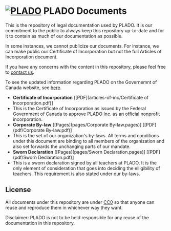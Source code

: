 # [![PLADO](http://plado.ca/s/logo-tiny.png)](http://plado.ca/) PLADO Documents

This is the repository of legal documentation used by PLADO. It is our commitment
to the public to always keep this repository up-to-date and for it to contain as
much of our documentation as possible.

In some instances, we cannot publicize our documents. For instance, we can make
public our Certificate of Incorporation but not the full Articles of Incorporation
document.

If you have any concerns with the content in this repository, please feel free to
[contact us](http://plado.ca/contact).

To see the updated information regarding PLADO on the Governemnt of Canada website,
see [here](https://www.ic.gc.ca/app/scr/cc/CorporationsCanada/fdrlCrpDtls.html?corpId=9949348&V_TOKEN=1478223706766&crpNm=PLADO&crpNmbr=&bsNmbr=).

 * **Certificate of Incorporation** [[PDF](articles-of-inc/Certificate of Incorporation.pdf)]
  * This is the Certificate of Incorporation as issued by the Federal Government of Canada to approve
  PLADO Inc. as an official nonprofit incorporation.
 * **Corporate By-law** [[Pages](pages/Corporate By-law.pages)] [[PDF](pdf/Corporate By-law.pdf)]
  * This is the set of our organization's by-laws. All terms and conditions under this document
  are binding to all members of the organization and also set forwards the unchanging parts of
  our mandate.
 * **Sworn Declaration** [[Pages](pages/Sworn Declaration.pages)] [[PDF](pdf/Sworn Declaration.pdf)]
  * This is a sworn declaration signed by all teachers at PLADO. It is the only element of
  consideration that goes into deciding the elligibility of teachers. This requirement is also
  stated under our by-laws.

## License

All documents under this repository are under [CC0](https://creativecommons.org/publicdomain/zero/1.0/)
so that anyone can reuse and reproduce them in whichever way they want.

Disclaimer: PLADO is not to be held responsible for any reuse
of the documentation in this repository.
